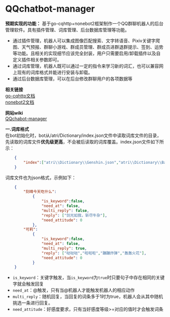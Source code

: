 # QQchatbot-manager

**预期实现的功能：** 基于go-cqhttp+nonebot2框架制作一个QQ群聊机器人的后台管理软件。具有插件管理、词库管理、后台数据库管理等功能。  
+ 通过插件管理，机器人可以集成图像匹配搜索、文字转语音、Pixiv关键字爬图、天气预报、群聊小游戏、群成员管理、群成员进群退群提示、签到、运势等功能。且相关的实现细节应该完全封装，用户只需要启用/卸载插件以及自定义插件相关参数即可。
+ 通过词库管理，机器人既可以通过一定的指令来学习新的词汇，也可以兼容网上现有的词库格式并能进行安装与卸载。
+ 通过后台数据库管理，可以在后台修改群聊用户的各项数据等  

**相关链接**  
[go-cqhttp文档](https://docs.go-cqhttp.org/)  
[nonebot2文档](https://v2.nonebot.dev/)

**网站wiki**  
[QQchabot-manager](https://亚托莉.com)

**一.词库格式**  
在bot初始化时，bot从/atri/Dictionary/index.json文件中读取词库文件的目录，先读取的词库文件**优先级更高**，不会被后读取的词库覆盖。index.json文件如下所示：  
```json
    {
        "index":["atri\\Dictionary\\Genshin.json","atri\\Dictionary\\Base.json"]
    }
```
词库文件也为json格式，示例如下：
```json
    {
        "刻晴今天吃什么":
            {
                "is_keyword":false,
                "need_at": false,
                "multi_reply": false,
                "reply": ["剑光如我，斩尽牛杂"],
                "need_attitude": 0
            },
        "可莉":
            {
                "is_keyword":false,
                "need_at": false,
                "multi_reply": true,
                "reply": ["哒哒哒","啦啦啦","蹦蹦炸弹","轰轰火花"],
                "need_attitude": 0
            }
    }
```
+ `is_keyword`：关键字触发，当`is_keyword`为`true`时只要句子中存在相同的关键字就会触发回复
+ `need_at`：@触发，只有当@机器人才能触发机器人的相应动作
+ `multi_reply`：随机回复，当回复的词条多于1时为true，机器人会从其中随机挑选一条进行回复。
+ `need_attitude`：好感度要求，只有当好感度等级>=对应的值时才会触发词条

